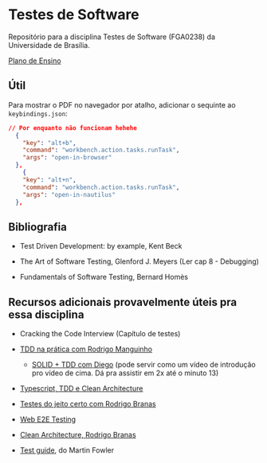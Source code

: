 # Testes de Software
Repositório para a disciplina Testes de Software (FGA0238) da Universidade de Brasília.

[Plano de Ensino](https://aprender3.unb.br/pluginfile.php/1806172/mod_resource/content/0/Plano%20Ensino%20Teste%20-%202021_2.pdf)

## Útil

Para mostrar o PDF no navegador por atalho, adicionar o sequinte ao `keybindings.json`:

```json
// Por enquanto não funcionam hehehe
  {
    "key": "alt+b",
    "command": "workbench.action.tasks.runTask",
    "args": "open-in-browser"
  },
    {
    "key": "alt+n",
    "command": "workbench.action.tasks.runTask",
    "args": "open-in-nautilus"
  },
```


## Bibliografia
- Test Driven Development: by example, Kent Beck

- The Art of Software Testing, Glenford J. Meyers (Ler cap 8 - Debugging)

- Fundamentals of Software Testing, Bernard Homès

## Recursos adicionais provavelmente úteis pra essa disciplina
- Cracking the Code Interview (Capítulo de testes)

- [TDD na prática com Rodrigo Manguinho](https://www.youtube.com/watch?v=sg1zFpNM5Jw)
  - [SOLID + TDD com Diego](https://www.youtube.com/watch?v=mjBsii0eiuI) (pode servir como um vídeo de introdução pro vídeo de cima. Dá pra assistir em 2x até o 
  minuto 13)

- [Typescript, TDD e Clean Architecture](https://www.youtube.com/playlist?list=PL9aKtVrF05DxIrtD3CuXGnzq8Q0IZ-t8J)

- [Testes do jeito certo com Rodrigo Branas](https://www.youtube.com/watch?v=M46XisdGXJA)

- [Web E2E Testing](https://dev-academy.teachable.com/courses/web-e2e-testing/lectures/38735859)

- [Clean Architecture, Rodrigo Branas](https://www.youtube.com/watch?v=BuSf7VsH064)

- [Test guide](https://martinfowler.com/testing/), do Martin Fowler